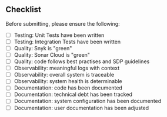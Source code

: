 ## Checklist
Before submitting, please ensure the following:

- [ ] Testing: Unit Tests have been written
- [ ] Testing: Integration Tests have been written
- [ ] Quality: Snyk is "green"
- [ ] Quality: Sonar Cloud is "green"
- [ ] Quality: code follows best practises and SDP guidelines
- [ ] Observability: meaningful logs with context
- [ ] Observability: overall system is traceable
- [ ] Observability: system health is determinable
- [ ] Documentation: code has been documented
- [ ] Documentation: technical debt has been tracked
- [ ] Documentation: system configuration has been documented
- [ ] Documentation: user documentation has been adjusted
